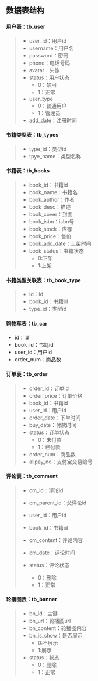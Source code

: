 ## 数据表结构

#### 用户表：tb_user

> * user_id：用户id
> * username：用户名
> * password：密码
> * phone：电话号码
> * avatar：头像
> * status：用户状态
>   * 0：禁用
>   * 1：正常
> * user_type
>   * 0：普通用户
>   * 1：管理员
> * add_date：注册时间

#### 书籍类型表：tb_types

> * type_id：类型id
> * tpye_name：类型名称

#### 书籍表：tb_books

> * book_id：书籍id
> * book_name：书籍名
> * book_author：作者
> * book_desc：描述
> * book_cover：封面
> * book_isbn：isbn号
> * book_stock：库存
> * book_price：售价
> * book_add_date：上架时间
> * book_status：书籍状态
>   * 0:下架
>   * 1:上架

#### 书籍类型关联表：tb_book_type

> * id：id
> * book_id：书籍id
> * type_id：类型id

#### 购物车表：tb_car

* id：id
* book_id：书籍id
* user_id：用户id
* order_num：商品数

#### 订单表：tb_order

> * order_id：订单id
> * order_price：订单价格
> * book_id：书籍id
> * user_id：用户id
> * order_date：下单时间
> * buy_date：付款时间
> * status：订单状态
>   * 0：未付款
>   * 1：已付款
> * order_num：商品数
> * alipay_no：支付宝交易编号

#### 评论表：tb_comment

> * cm_id：评论id
>
> * cm_parent_id：父评论id
>
> * user_id：用户id
>
> * book_id：书籍id
>
> * cm_content：评论内容
>
> * cm_date：评论时间
>
> * status：评论状态
>   * 0：删除
>   * 1：正常

#### 轮播图表：tb_banner

> * bn_id：主键
> * bn_url：轮播图url
> * bn_content：轮播图内容
> * bn_is_show：是否展示
>   * 0:不展示
>   * 1:展示
> * status：状态
>   * 0：删除
>   * 1：正常

